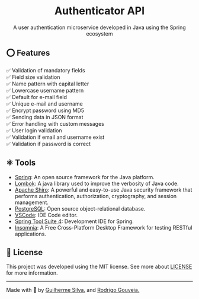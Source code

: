 <h1 align="center"><b>Authenticator API</b></h1>

<p align="center"> 
  A user authentication microservice developed in Java using the Spring ecosystem
</p>

## ⭕ <b>Features</b>
✅ Validation of mandatory fields<br>
✅ Field size validation<br>
✅ Name pattern with capital letter<br>
✅ Lowercase username pattern<br>
✅ Default for e-mail field<br>
✅ Unique e-mail and username<br>
✅ Encrypt password using MD5<br>
✅ Sending data in JSON format<br>
✅ Error handling with custom messages<br>
✅ User login validation<br>
✅ Validation if email and username exist<br>
✅ Validation if password is correct<br>


## ⚛️ Tools
- [Spring](https://spring.io/): An open source framework for the Java platform.
- [Lombok](https://projectlombok.org/): A java library used to improve the verbosity of Java code. 
- [Apache Shiro](https://shiro.apache.org/): A powerful and easy-to-use Java security framework that performs authentication, authorization, cryptography, and session management.
- [PostgreSQL](https://www.postgresql.org/): Open source object-relational database.
- [VSCode](https://code.visualstudio.com/): IDE Code editor.
- [Spring Tool Suite 4](https://spring.io/tools): Development IDE for Spring.
- [Insomnia](https://insomnia.rest/): A Free Cross-Platform Desktop Framework for testing RESTful applications.


## 📝 License
This project was developed using the MIT license. See more about [LICENSE](https://github.com/rodrigoge/authenticator/blob/main/LICENSE) for more information.

---

Made with 💟 by [Guilherme Silva.](https://github.com/guilhermehenrysilva) and [Rodrigo Gouveia.](https://github.com/rodrigoge) 
